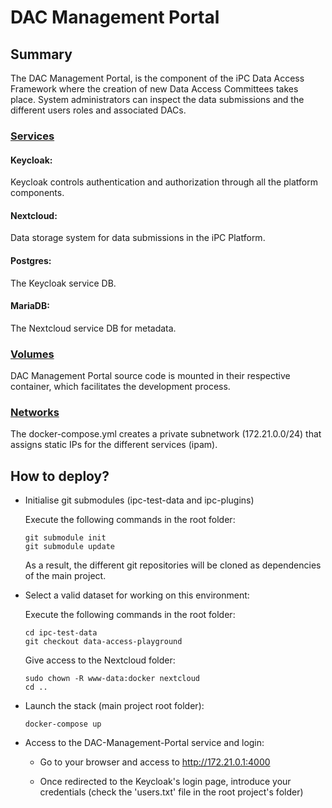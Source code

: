 # DAC Management Portal

## Summary

The DAC Management Portal, is the component of the iPC Data Access Framework where the creation of new Data Access Committees takes place. System administrators can inspect the data submissions and the different users roles and associated DACs.

### <ins>Services</ins>

#### Keycloak:

Keycloak controls authentication and authorization through all the platform components.

#### Nextcloud:

Data storage system for data submissions in the iPC Platform.

#### Postgres:

The Keycloak service DB.

#### MariaDB:

The Nextcloud service DB for metadata.

### <ins>Volumes</ins>

DAC Management Portal source code is mounted in their respective container, which facilitates the development process.

### <ins>Networks</ins>

The docker-compose.yml creates a private subnetwork (172.21.0.0/24) that assigns static IPs for the different services (ipam).

## How to deploy?

- Initialise git submodules (ipc-test-data and ipc-plugins) 

    Execute the following commands in the root folder:

    ```
    git submodule init
    git submodule update
    ```

    As a result, the different git repositories will be cloned as dependencies of the main project.

- Select a valid dataset for working on this environment:

    Execute the following commands in the root folder:

    ```
    cd ipc-test-data
    git checkout data-access-playground
    ```

    Give access to the Nextcloud folder:

    ```
    sudo chown -R www-data:docker nextcloud
    cd ..
    ```

- Launch the stack (main project root folder):

    ```
    docker-compose up
    ```

- Access to the DAC-Management-Portal service and login:

    - Go to your browser and access to http://172.21.0.1:4000

    - Once redirected to the Keycloak's login page, introduce your credentials (check the 'users.txt' file in the root project's folder)
